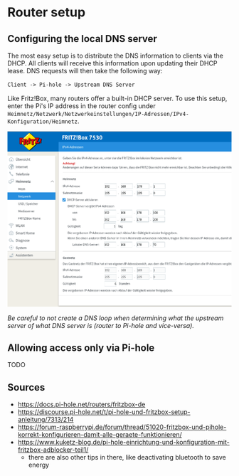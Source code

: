 # Router setup

## Configuring the local DNS server

The most easy setup is to distribute the DNS information to clients via the DHCP. All clients will receive this information upon updating their DHCP lease. DNS requests will then take the following way:

```txt
Client -> Pi-hole -> Upstream DNS Server
```

<!--TODO: Is upstream server here the server configured in pihole or the server configured in the router?-->

Like Fritz!Box, many routers offer a built-in DHCP server. To use this setup, enter the Pi's IP address in the router config under `Heimnetz/Netzwerk/Netzwerkeinstellungen/IP-Adressen/IPv4-Konfiguration/Heimnetz`.

![DHCP settings](tools/img/fritzbox-dhcp.png "Setting in the router")

*Be careful to not create a DNS loop when determining what the upstream server of what DNS server is (router to Pi-hole and vice-versa).*

## Allowing access only via Pi-hole

TODO

## Sources

- https://docs.pi-hole.net/routers/fritzbox-de
- https://discourse.pi-hole.net/t/pi-hole-und-fritzbox-setup-anleitung/7313/214
- https://forum-raspberrypi.de/forum/thread/51020-fritzbox-und-pihole-korrekt-konfigurieren-damit-alle-geraete-funktionieren/
- https://www.kuketz-blog.de/pi-hole-einrichtung-und-konfiguration-mit-fritzbox-adblocker-teil1/
  - there are also other tips in there, like deactivating bluetooth to save energy
